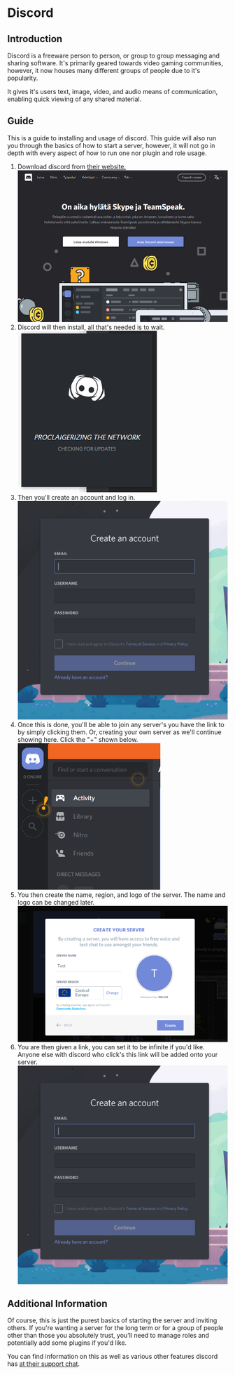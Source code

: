 Discord
========

## Introduction

Discord is a freeware person to person, or group to group messaging and sharing software. It's primarily geared towards video gaming communities, however, it now houses many different groups of people due to it's popularity.

It gives it's users text, image, video, and audio means of communication, enabling quick viewing of any shared material.

## Guide

This is a guide to installing and usage of discord. This guide will also run you through the basics of how to start a server, however, it will not go in depth with every aspect of how to run one nor plugin and role usage.

1. Download discord from [their website.](https://discordapp.com/)
![Discord's website image](https://raw.githubusercontent.com/dart737/discord-markdown/master/imgs/dsdl.PNG)
2. Discord will then install, all that's needed is to wait.
![Discord while installing](https://raw.githubusercontent.com/dart737/discord-markdown/master/imgs/install.PNG)
3. Then you'll create an account and log in.
![Discord sign up page](https://raw.githubusercontent.com/dart737/discord-markdown/master/imgs/sign.PNG)
4. Once this is done, you'll be able to join any server's you have the link to by simply clicking them. Or, creating your own server as we'll continue showing here. Click the "+" shown below.
![Discord add server button](https://raw.githubusercontent.com/dart737/discord-markdown/master/imgs/create.PNG)
5. You then create the name, region, and logo of the server. The name and logo can be changed later.
![Discord's server settings start](https://raw.githubusercontent.com/dart737/discord-markdown/master/imgs/set.PNG)
6. You are then given a link, you can set it to be infinite if you'd like. Anyone else with discord who click's this link will be added onto your server.
![Invite message](https://raw.githubusercontent.com/dart737/discord-markdown/master/imgs/sign.PNG)

## Additional Information
Of course, this is just the purest basics of starting the server and inviting others. If you're wanting a server for the long term or for a group of people other than those you absolutely trust, you'll need to manage roles and potentially add some plugins if you'd like.

You can find information on this as well as various other features discord has [at their support chat](https://support.discordapp.com/hc/en-us/categories/200404378-Server-Setup).